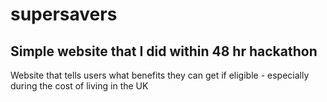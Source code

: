# supersavers

## Simple website that I did within 48 hr hackathon
Website that tells users what benefits they can get if eligible - especially during the cost of living in the UK 
